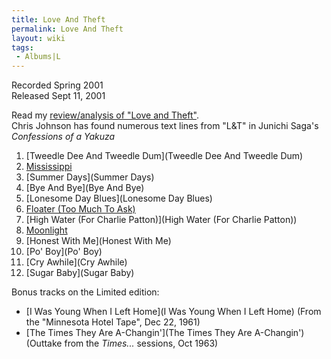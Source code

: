 ```yaml
---
title: Love And Theft
permalink: Love And Theft
layout: wiki
tags:
 - Albums|L
---
```


Recorded Spring 2001  
Released Sept 11, 2001

Read my [review/analysis of "Love and
Theft"](http://dylanchords.info/professors/a_day_above_ground.htm).  
Chris Johnson has found numerous text lines from "L&T" in Junichi Saga's
*Confessions of a Yakuza*

1.  [Tweedle Dee And Tweedle
    Dum](Tweedle Dee And Tweedle Dum)
2.  [Mississippi](Mississippi)
3.  [Summer Days](Summer Days)
4.  [Bye And Bye](Bye And Bye)
5.  [Lonesome Day Blues](Lonesome Day Blues)
6.  [Floater (Too Much To Ask)](Floater (Too Much To Ask))
7.  [High Water (For Charlie
    Patton)](High Water (For Charlie Patton))
8.  [Moonlight](Moonlight)
9.  [Honest With Me](Honest With Me)
10. [Po' Boy](Po' Boy)
11. [Cry Awhile](Cry Awhile)
12. [Sugar Baby](Sugar Baby)

Bonus tracks on the Limited edition:

-   [I Was Young When I Left
    Home](I Was Young When I Left Home) (From the "Minnesota
    Hotel Tape", Dec 22, 1961)
-   [The Times They Are
    A-Changin'](The Times They Are A-Changin') (Outtake from
    the *Times...* sessions, Oct 1963)

